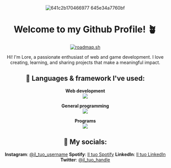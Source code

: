 <div align="center">

![641c2b170466977 645e34a7760bf](https://github.com/user-attachments/assets/b81e4adc-417c-4662-a161-4c46f1663461)

# Welcome to my Github Profile! 🪴
[![roadmap.sh](https://roadmap.sh/card/wide/675b2e2decc889bb0d4323cf?variant=dark)](https://roadmap.sh)

Hi! I'm Lore, a passionate enthusiast of web and game development. I love creating, learning, and sharing projects that make a meaningful impact.

## 🔧 Languages & framework I've used:

 **Web development**<br><img src="https://skillicons.dev/icons?i=html,css,javascript,react,vite,nodejs,bootstrap,express,php" /><br>
 
 **General programming**<br><img src="https://skillicons.dev/icons?i=java,cpp,cs,c" /><br>
 
 **Programs**<br><img src="https://skillicons.dev/icons?i=git,github,figma,godot,pr,ps,unity,vscode,eclipse,notion" /><br>

## 📲 My socials:

**Instagram**: [@il_tuo_username](https://instagram.com/il_tuo_username)
**Spotify**: [Il tuo Spotify](https://open.spotify.com/user/il_tuo_username)
**LinkedIn**: [Il tuo LinkedIn](https://linkedin.com/in/il-tuo-username)
**Twitter**: [@il_tuo_handle](https://twitter.com/il_tuo_handle)

</div>


